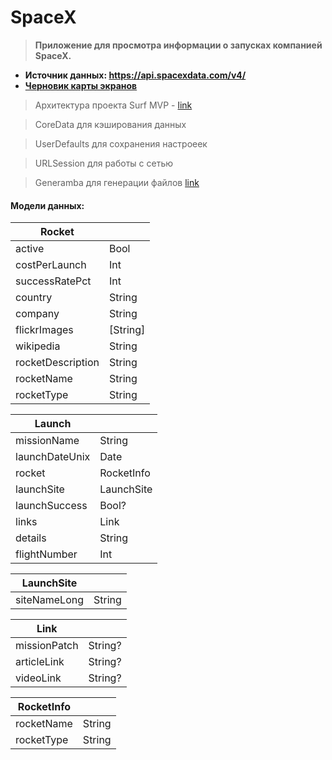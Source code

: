 # SpaceX
> __Приложение для просмотра информации о запусках компанией SpaceX.__

- __Источник данных: https://api.spacexdata.com/v4/__
- [__Черновик карты экранов__](https://www.figma.com/file/1a2vAlwt8glYnxUDIQ89mj/Untitled?node-id=0%3A1)
> Архитектура проекта Surf MVP - [link](https://github.com/surfstudio/Surf-iOS-Developers/blob/master/architectures/Surf_MVP.md)

> CoreData для кэширования данных

> UserDefaults для сохранения настроеек

> URLSession для работы с сетью

> Generamba для генерации файлов [link](https://github.com/strongself/Generamba)

#### **Модели данных:**

| Rocket |  |
| ------ | ------ |
| active | Bool |
| costPerLaunch | Int |
| successRatePct | Int |
| country | String |
| company | String |
| flickrImages | [String] |
| wikipedia | String |
| rocketDescription | String |
| rocketName | String |
| rocketType | String |

| Launch |  | 
| ------ | ------ |
| missionName | String |
| launchDateUnix | Date |
| rocket | RocketInfo |
| launchSite | LaunchSite |
| launchSuccess | Bool? |
| links | Link |
| details | String |
| flightNumber | Int |

| LaunchSite |  |
| ------ | ------ |
| siteNameLong | String |

| Link |  |
| ------ | ------ |
| missionPatch | String? |
| articleLink | String? |
| videoLink | String? |

| RocketInfo |  |
| ------ | ------ |
| rocketName | String |
| rocketType | String |
